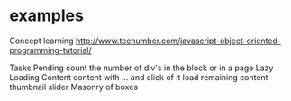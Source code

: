 # examples

Concept learning
	http://www.techumber.com/javascript-object-oriented-programming-tutorial/

Tasks Pending
	count the number of div's in the block or in a page
	Lazy Loading Content
	content with ... and click of it load remaining content
	thumbnail slider
	Masonry of boxes
	
